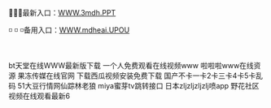 <p>
	🚧🚧🚧最新入口：<a href="http://www.baidu.com/link?url=6MA2SWnO3Raqke39an_0PUxosM6ZrUGzi1BN9tNnlPW&wd">WWW.3mdh.PPT</a> 
	<p>
		◽
◽
◽备用入口：<a href="http://www.baidu.com/link?url=6MA2SWnO3Raqke39an_0PUxosM6ZrUGzi1BN9tNnlPW&wd">WWW.mdheai.UPOU</a> 
	</p>
	<p>
		<br />
	</p>
	<p>
		bt天堂在线WWW最新版下载
一个人免费观看在线视频www
啦啦啦www在线资源
果冻传媒在线官网
下载西瓜视频安装免费下载
国产不卡一卡2卡三卡4卡5卡乱码
51大豆行情网仙踪林老狼
miya蜜芽tv跳转接口
日本zljzljzljzlj喷app
野花社区视频在线观看最新6
	</p>

